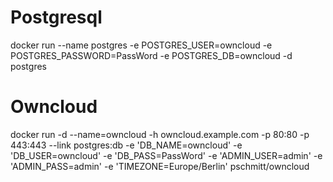 # Postgresql
docker run --name postgres -e POSTGRES_USER=owncloud -e POSTGRES_PASSWORD=PassWord -e POSTGRES_DB=owncloud -d postgres

# Owncloud
docker run -d --name=owncloud -h owncloud.example.com -p 80:80 -p 443:443 --link postgres:db -e 'DB_NAME=owncloud' -e 'DB_USER=owncloud' -e 'DB_PASS=PassWord' -e 'ADMIN_USER=admin' -e 'ADMIN_PASS=admin' -e 'TIMEZONE=Europe/Berlin' pschmitt/owncloud
